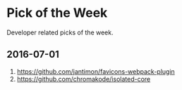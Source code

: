 # Pick of the Week

Developer related picks of the week.

## 2016-07-01

1. https://github.com/jantimon/favicons-webpack-plugin
2. https://github.com/chromakode/isolated-core
